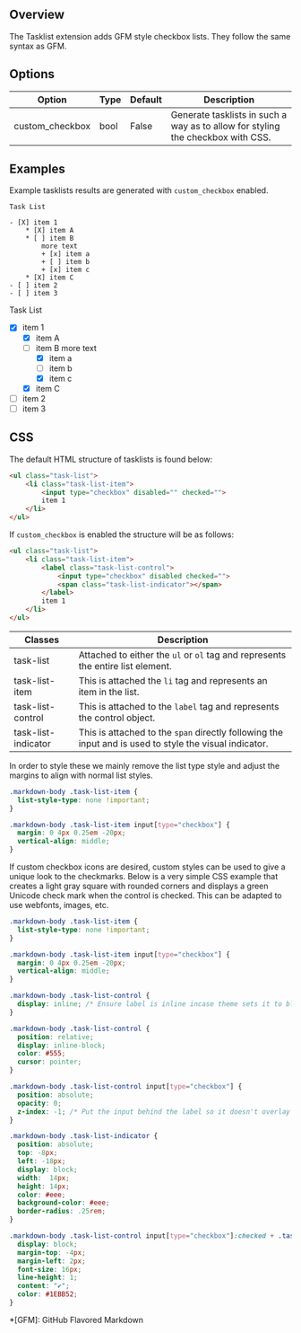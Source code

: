 ## Overview

The Tasklist extension adds GFM style checkbox lists.  They follow the same syntax as GFM.

## Options

| Option    | Type | Default | Description |
|-----------|------|---------|-------------|
| custom_checkbox | bool | False | Generate tasklists in such a way as to allow for styling the checkbox with CSS. |

## Examples

Example tasklists results are generated with `custom_checkbox` enabled.

```
Task List

- [X] item 1
    * [X] item A
    * [ ] item B
        more text
        + [x] item a
        + [ ] item b
        + [x] item c
    * [X] item C
- [ ] item 2
- [ ] item 3
```

Task List

- [X] item 1
    * [X] item A
    * [ ] item B
        more text
        + [x] item a
        + [ ] item b
        + [x] item c
    * [X] item C
- [ ] item 2
- [ ] item 3

## CSS

The default HTML structure of tasklists is found below:

```html
<ul class="task-list">
    <li class="task-list-item">
        <input type="checkbox" disabled="" checked="">
        item 1
    </li>
</ul>
```

If `custom_checkbox` is enabled the structure will be as follows:

```html
<ul class="task-list">
    <li class="task-list-item">
        <label class="task-list-control">
            <input type="checkbox" disabled checked="">
            <span class="task-list-indicator"></span>
        </label>
        item 1
    </li>
</ul>
```

| Classes | Description |
|---------|-------------|
| task-list | Attached to either the `ul` or `ol` tag and represents the entire list element. |
| task-list-item | This is attached the `li` tag and represents an item in the list. |
| task-list-control | This is attached to the `label` tag and represents the control object. |
| task-list-indicator | This is attached to the `span` directly following the input and is used to style the visual indicator. |

In order to style these we mainly remove the list type style and adjust the margins to align with normal list styles.

```css
.markdown-body .task-list-item {
  list-style-type: none !important;
}

.markdown-body .task-list-item input[type="checkbox"] {
  margin: 0 4px 0.25em -20px;
  vertical-align: middle;
}
```

If custom checkbox icons are desired, custom styles can be used to give a unique look to the checkmarks.  Below is a very simple CSS example that creates a light gray square with rounded corners and displays a green Unicode check mark when the control is checked.  This can be adapted to use webfonts, images, etc.

```css
.markdown-body .task-list-item {
  list-style-type: none !important;
}

.markdown-body .task-list-item input[type="checkbox"] {
  margin: 0 4px 0.25em -20px;
  vertical-align: middle;
}

.markdown-body .task-list-control {
  display: inline; /* Ensure label is inline incase theme sets it to block.*/
}

.markdown-body .task-list-control {
  position: relative;
  display: inline-block;
  color: #555;
  cursor: pointer;
}

.markdown-body .task-list-control input[type="checkbox"] {
  position: absolute;
  opacity: 0;
  z-index: -1; /* Put the input behind the label so it doesn't overlay text */
}

.markdown-body .task-list-indicator {
  position: absolute;
  top: -8px;
  left: -18px;
  display: block;
  width:  14px;
  height: 14px;
  color: #eee;
  background-color: #eee;
  border-radius: .25rem;
}

.markdown-body .task-list-control input[type="checkbox"]:checked + .task-list-indicator::before {
  display: block;
  margin-top: -4px;
  margin-left: 2px;
  font-size: 16px;
  line-height: 1;
  content: "✔";
  color: #1EBB52;
}
```

*[GFM]: GitHub Flavored Markdown
